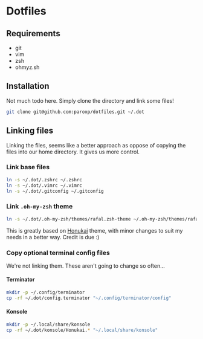 # Dotfiles

## Requirements

- git
- vim
- zsh
- ohmyz.sh

## Installation

Not much todo here. Simply clone the directory and link some files!

```sh
git clone git@github.com:paroxp/dotfiles.git ~/.dot
```

## Linking files

Linking the files, seems like a better approach as oppose of copying the files
into our home directory. It gives us more control.

### Link base files

```sh
ln -s ~/.dot/.zshrc ~/.zshrc
ln -s ~/.dot/.vimrc ~/.vimrc
ln -s ~/.dot/.gitconfig ~/.gitconfig
```

### Link `.oh-my-zsh` theme

```sh
ln -s ~/.dot/.oh-my-zsh/themes/rafal.zsh-theme ~/.oh-my-zsh/themes/rafal.zsh-theme
```

This is greatly based on
[Honukai](https://github.com/oskarkrawczyk/honukai-iterm-zsh) theme, with minor
changes to suit my needs in a better way. Credit is due :)

### Copy optional terminal config files

We're not linking them. These aren't going to change so often...

#### Terminator

```sh
mkdir -p ~/.config/terminator
cp -rf ~/.dot/config.terminator "~/.config/terminator/config"
```

#### Konsole

```sh
mkdir -p ~/.local/share/konsole
cp -rf ~/.dot/konsole/Honukai.* "~/.local/share/konsole"
```

